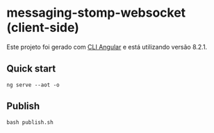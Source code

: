 # messaging-stomp-websocket (client-side)

Este projeto foi gerado com [CLI Angular](https://github.com/angular/angular-cli) e está utilizando versão 8.2.1.

## Quick start

```console
ng serve --aot -o
```

## Publish

```console
bash publish.sh
```
